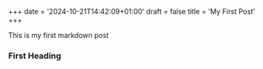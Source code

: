 +++
date = '2024-10-21T14:42:09+01:00'
draft = false
title = 'My First Post'
+++

This is my first markdown post

### First Heading
